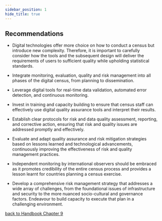 ```yaml
---
sidebar_position: 1
hide_title: true 
---
```


## Recommendations

- Digital technologies offer more choice on how to conduct a census but introduce new complexity. Therefore, it is important to carefully consider how the tools and the subsequent design will deliver the requirements of users to sufficient quality while upholding statistical standards.

- Integrate monitoring, evaluation, quality and risk management into all phases of the digital census, from planning to dissemination.

- Leverage digital tools for real-time data validation, automated error detection, and continuous monitoring.

- Invest in training and capacity building to ensure that census staff can effectively use digital quality assurance tools and interpret their results.

- Establish clear protocols for risk and data quality assessment, reporting, and corrective action, ensuring that risk and quality issues are addressed promptly and effectively.

- Evaluate and adapt quality assurance and risk mitigation strategies based on lessons learned and technological advancements, continuously improving the effectiveness of risk and quality management practices.

- Independent monitoring by international observers should be embraced as it promotes credibility of the entire census process and provides a lesson learnt for countries planning a census exercise.

- Develop a comprehensive risk management strategy that addresses a wide array of challenges, from the foundational issues of infrastructure and security to the more nuanced socio-cultural and governance factors. Endeavour to build capacity to execute that plan in a challenging environment.

[back to Handbook Chapter 9](/docs/experiences-lessons-2020/Chapter-09/Introduction)